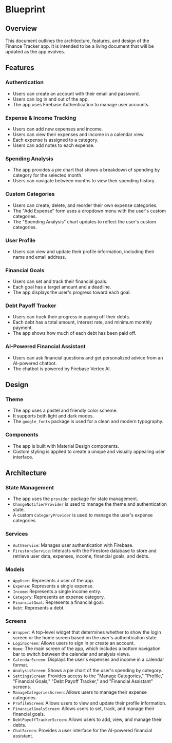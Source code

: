# Blueprint

## Overview

This document outlines the architecture, features, and design of the Finance Tracker app. It is intended to be a living document that will be updated as the app evolves.

## Features

### Authentication

*   Users can create an account with their email and password.
*   Users can log in and out of the app.
*   The app uses Firebase Authentication to manage user accounts.

### Expense & Income Tracking

*   Users can add new expenses and income.
*   Users can view their expenses and income in a calendar view.
*   Each expense is assigned to a category.
*   Users can add notes to each expense.

### Spending Analysis

*   The app provides a pie chart that shows a breakdown of spending by category for the selected month.
*   Users can navigate between months to view their spending history.

### Custom Categories

*   Users can create, delete, and reorder their own expense categories.
*   The "Add Expense" form uses a dropdown menu with the user's custom categories.
*   The "Spending Analysis" chart updates to reflect the user's custom categories.

### User Profile

*   Users can view and update their profile information, including their name and email address.

### Financial Goals

*   Users can set and track their financial goals.
*   Each goal has a target amount and a deadline.
*   The app displays the user's progress toward each goal.

### Debt Payoff Tracker

*   Users can track their progress in paying off their debts.
*   Each debt has a total amount, interest rate, and minimum monthly payment.
*   The app shows how much of each debt has been paid off.

### AI-Powered Financial Assistant

*   Users can ask financial questions and get personalized advice from an AI-powered chatbot.
*   The chatbot is powered by Firebase Vertex AI.

## Design

### Theme

*   The app uses a pastel and friendly color scheme.
*   It supports both light and dark modes.
*   The `google_fonts` package is used for a clean and modern typography.

### Components

*   The app is built with Material Design components.
*   Custom styling is applied to create a unique and visually appealing user interface.

## Architecture

### State Management

*   The app uses the `provider` package for state management.
*   `ChangeNotifierProvider` is used to manage the theme and authentication state.
*   A custom `CategoryProvider` is used to manage the user's expense categories.

### Services

*   `AuthService`: Manages user authentication with Firebase.
*   `FirestoreService`: Interacts with the Firestore database to store and retrieve user data, expenses, income, financial goals, and debts.

### Models

*   `AppUser`: Represents a user of the app.
*   `Expense`: Represents a single expense.
*   `Income`: Represents a single income entry.
*   `Category`: Represents an expense category.
*   `FinancialGoal`: Represents a financial goal.
*   `Debt`: Represents a debt.

### Screens

*   `Wrapper`: A top-level widget that determines whether to show the login screen or the home screen based on the user's authentication state.
*   `LoginScreen`: Allows users to sign in or create an account.
*   `Home`: The main screen of the app, which includes a bottom navigation bar to switch between the calendar and analysis views.
*   `CalendarScreen`: Displays the user's expenses and income in a calendar format.
*   `AnalysisScreen`: Shows a pie chart of the user's spending by category.
*   `SettingsScreen`: Provides access to the "Manage Categories," "Profile," "Financial Goals," "Debt Payoff Tracker," and "Financial Assistant" screens.
*   `ManageCategoriesScreen`: Allows users to manage their expense categories.
*   `ProfileScreen`: Allows users to view and update their profile information.
*   `FinancialGoalsScreen`: Allows users to set, track, and manage their financial goals.
*   `DebtPayoffTrackerScreen`: Allows users to add, view, and manage their debts.
*   `ChatScreen`: Provides a user interface for the AI-powered financial assistant.
